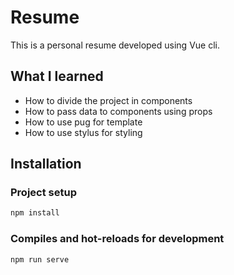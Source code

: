 # Resume

This is a personal resume developed using Vue cli.

## What I learned

- How to divide the project in components
- How to pass data to components using props
- How to use pug for template
- How to use stylus for styling

## Installation

### Project setup

```bash
npm install
```

### Compiles and hot-reloads for development

```bash
npm run serve
```

